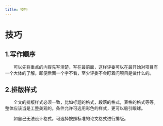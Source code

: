 ```yaml
---
title: 技巧
---
```

# 技巧

## 1.写作顺序

&emsp;&emsp;可以先将重点的内容先写清楚，写在最前面，这样评委可以在最开始对项目有一个大体的了解，即便后面一个字不看，至少评委不会盯着问项目是做什么的。

## 2.排版样式

&emsp;&emsp;全文的排版样式必须一致，比如标题的格式，段落的格式，表格的格式等等。整体应该当是工整美观的，条件允许可选用彩色的样式，更可以吸引眼球。

&emsp;&emsp;如自己无法设计格式，可选择按照标准的论文格式进行排版。

